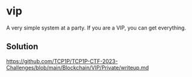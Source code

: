 # vip

A very simple system at a party. If you are a VIP, you can get everything.

## Solution

https://github.com/TCP1P/TCP1P-CTF-2023-Challenges/blob/main/Blockchain/VIP/Private/writeup.md
